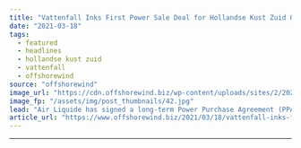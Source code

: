 ```yaml
---
title: "Vattenfall Inks First Power Sale Deal for Hollandse Kust Zuid OWF"
date: "2021-03-18"
tags: 
  - featured
  - headlines
  - hollandse kust zuid
  - vattenfall
  - offshorewind
source: "offshorewind"
image_url: "https://cdn.offshorewind.biz/wp-content/uploads/sites/2/2021/03/18122003/Vattenfall_Siemens-Gamesa.jpg"
image_fp: "/assets/img/post_thumbnails/42.jpg"
lead: "Air Liquide has signed a long-term Power Purchase Agreement (PPA) with Vattenfall for the"
article_url: "https://www.offshorewind.biz/2021/03/18/vattenfall-inks-first-power-sale-deal-for-hollandse-kust-zuid-owf/"
---
```


---

